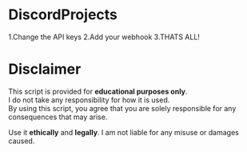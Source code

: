 # DiscordProjects
1.Change the API keys 
2.Add your webhook
3.THATS ALL!

# Disclaimer

This script is provided for **educational purposes only**.  
I do not take any responsibility for how it is used.  
By using this script, you agree that you are solely responsible for any consequences that may arise.  

Use it **ethically** and **legally**. I am not liable for any misuse or damages caused.  

